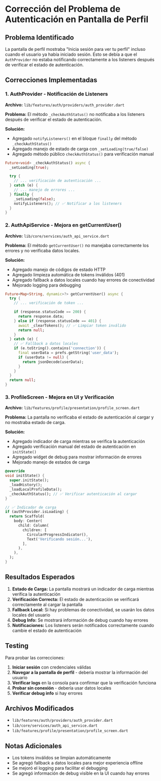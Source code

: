 # Corrección del Problema de Autenticación en Pantalla de Perfil

## Problema Identificado

La pantalla de perfil mostraba "Inicia sesión para ver tu perfil" incluso cuando el usuario ya había iniciado sesión. Esto se debía a que el `AuthProvider` no estaba notificando correctamente a los listeners después de verificar el estado de autenticación.

## Correcciones Implementadas

### 1. **AuthProvider - Notificación de Listeners**

**Archivo:** `lib/features/auth/providers/auth_provider.dart`

**Problema:** El método `_checkAuthStatus()` no notificaba a los listeners después de verificar el estado de autenticación.

**Solución:**

- Agregado `notifyListeners()` en el bloque `finally` del método `_checkAuthStatus()`
- Agregado manejo de estado de carga con `_setLoading(true/false)`
- Agregado método público `checkAuthStatus()` para verificación manual

```dart
Future<void> _checkAuthStatus() async {
  _setLoading(true);

  try {
    // ... verificación de autenticación ...
  } catch (e) {
    // ... manejo de errores ...
  } finally {
    _setLoading(false);
    notifyListeners(); // ✅ Notificar a los listeners
  }
}
```

### 2. **AuthApiService - Mejora en getCurrentUser()**

**Archivo:** `lib/core/services/auth_api_service.dart`

**Problema:** El método `getCurrentUser()` no manejaba correctamente los errores y no verificaba datos locales.

**Solución:**

- Agregado manejo de códigos de estado HTTP
- Agregado limpieza automática de tokens inválidos (401)
- Agregado fallback a datos locales cuando hay errores de conectividad
- Mejorado logging para debugging

```dart
Future<Map<String, dynamic>?> getCurrentUser() async {
  try {
    // ... verificación de token ...

    if (response.statusCode == 200) {
      return response.data;
    } else if (response.statusCode == 401) {
      await _clearTokens(); // ✅ Limpiar token inválido
      return null;
    }
  } catch (e) {
    // ✅ Fallback a datos locales
    if (e.toString().contains('connection')) {
      final userData = prefs.getString('user_data');
      if (userData != null) {
        return jsonDecode(userData);
      }
    }
  }
  return null;
}
```

### 3. **ProfileScreen - Mejora en UI y Verificación**

**Archivo:** `lib/features/profile/presentation/profile_screen.dart`

**Problema:** La pantalla no verificaba el estado de autenticación al cargar y no mostraba estado de carga.

**Solución:**

- Agregado indicador de carga mientras se verifica la autenticación
- Agregado verificación manual del estado de autenticación en `initState()`
- Agregado widget de debug para mostrar información de errores
- Mejorado manejo de estados de carga

```dart
@override
void initState() {
  super.initState();
  _loadHistory();
  _loadLocalProfileData();
  _checkAuthStatus(); // ✅ Verificar autenticación al cargar
}

// ✅ Indicador de carga
if (authProvider.isLoading) {
  return Scaffold(
    body: Center(
      child: Column(
        children: [
          CircularProgressIndicator(),
          Text('Verificando sesión...'),
        ],
      ),
    ),
  );
}
```

## Resultados Esperados

1. **Estado de Carga:** La pantalla mostrará un indicador de carga mientras verifica la autenticación
2. **Verificación Correcta:** El estado de autenticación se verificará correctamente al cargar la pantalla
3. **Fallback Local:** Si hay problemas de conectividad, se usarán los datos locales del usuario
4. **Debug Info:** Se mostrará información de debug cuando hay errores
5. **Notificaciones:** Los listeners serán notificados correctamente cuando cambie el estado de autenticación

## Testing

Para probar las correcciones:

1. **Iniciar sesión** con credenciales válidas
2. **Navegar a la pantalla de perfil** - debería mostrar la información del usuario
3. **Verificar logs** en la consola para confirmar que la verificación funciona
4. **Probar sin conexión** - debería usar datos locales
5. **Verificar debug info** si hay errores

## Archivos Modificados

- `lib/features/auth/providers/auth_provider.dart`
- `lib/core/services/auth_api_service.dart`
- `lib/features/profile/presentation/profile_screen.dart`

## Notas Adicionales

- Los tokens inválidos se limpian automáticamente
- Se agregó fallback a datos locales para mejor experiencia offline
- Se mejoró el logging para facilitar el debugging
- Se agregó información de debug visible en la UI cuando hay errores
